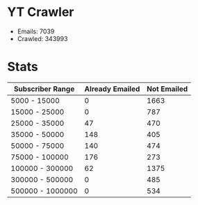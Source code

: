 # YT Crawler
- Emails: 7039
- Crawled: 343993

# Stats
| Subscriber Range  | Already Emailed | Not Emailed |
|-------|-------|-------|
| 5000 - 15000 | 0 | 1663 |
| 15000 - 25000 | 0 | 787 |
| 25000 - 35000 | 47 | 470 |
| 35000 - 50000 | 148 | 405 |
| 50000 - 75000 | 140 | 474 |
| 75000 - 100000 | 176 | 273 |
| 100000 - 300000 | 62 | 1375 |
| 300000 - 500000 | 0 | 485 |
| 500000 - 1000000 | 0 | 534 |
